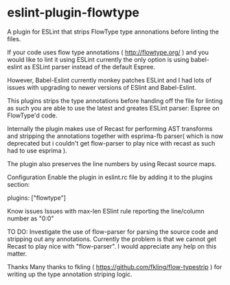 # eslint-plugin-flowtype
A plugin for ESLint that strips FlowType type annonations before linting the  files.

If your code uses flow type annotations ( http://flowtype.org/ ) and you would like to lint it using ESLint currently the only option is using babel-eslint as ESLint parser instead of the default Espree.

However, Babel-Eslint currently monkey patches ESLint and I had lots of issues with upgrading to newer versions of ESlint and Babel-Eslint. 

This plugins strips the type annotations before handing off the file for linting as such you are able to use the latest and greates ESLint parser: Espree on FlowType'd code.

Internally the plugin makes use of Recast for performing AST transforms and stripping the annotations together with esprima-fb parser( which is now deprecated but i couldn't get flow-parser to play nice with recast as such had to use esprima ).

The plugin also preserves the line numbers by using Recast source maps.

Configuration
Enable the plugin in eslint.rc file by adding it to the plugins section:

plugins: ["flowtype"]

Know issues
Issues with max-len ESlint rule reporting the line/column number as "0:0"

TO DO:
Investigate the use of flow-parser for parsing the source code and stripping out any annotations. Currently the problem is that we cannot get Recast to play nice with "flow-parser".
I would appreciate any help on this matter.

Thanks
Many thanks to fkling ( https://github.com/fkling/flow-typestrip ) for writing up the type annotation striping logic. 
